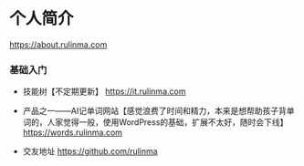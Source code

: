 # 个人简介
<https://about.rulinma.com>

### 基础入门

* 技能树【不定期更新】 <https://it.rulinma.com>

* 产品之一——AI记单词网站【感觉浪费了时间和精力，本来是想帮助孩子背单词的，人家觉得一般，使用WordPress的基础，扩展不太好，随时会下线】 <https://words.rulinma.com> 

* 交友地址 <https://github.com/rulinma>




